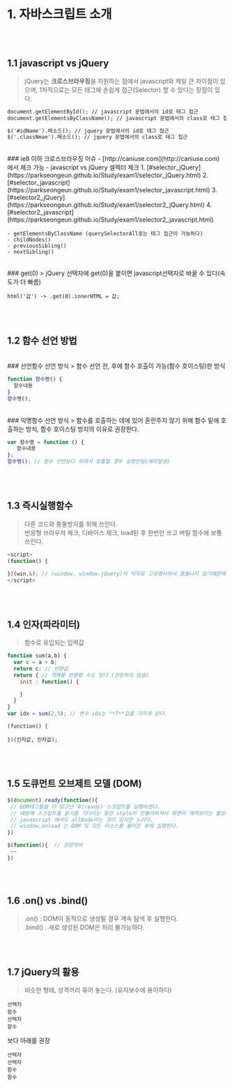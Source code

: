 # 1. 자바스크립트 소개
<br><br>
## 1.1 javascript vs jQuery
> jQuery는 **크로스브라우징**을 지원하는 점에서 javascript와 제일 큰 차이점이 있으며, 1차적으로는 모든 태그에 손쉽게 접근(Selector) 할 수 있다는 장점이 있다.

```md
document.getElementById(); // javascript 문법에서의 id로 태그 접근
document.getElementsByClassName(); // javascript 문법에서의 class로 태그 접근
```
```md
$('#idName').메소드(); // jquery 문법에서의 id로 태그 접근
$('.classNmae').메소드(); // jquery 문법에서의 class로 태그 접근
```
<br>
### ie8 이하 크로스브라우징 이슈 
- [http://caniuse.com](http://caniuse.com) 에서 체크 가능
- javascript vs jQuery 셀렉터 체크
  1. [#selector_jQuery](https://parkseongeun.github.io/Study/exam1/selector_jQuery.html)
  2. [#selector_javascript](https://parkseongeun.github.io/Study/exam1/selector_javascript.html)
  3. [#selector2_jQuery](https://parkseongeun.github.io/Study/exam1/selector2_jQuery.html)
  4. [#selector2_javascript](https://parkseongeun.github.io/Study/exam1/selector2_javascript.html)

```
- getElementsByClassName (querySelectorAll로는 태그 접근이 가능하다)
- childNodes()
- previousSibling()
- nextSibling()
```
<br>
### get(0)
> jQuery 선택자에 get(0)을 붙이면 javascript선택자로 바꿀 수 있다(속도가 더 빠름)

```
html('값') -> .get(0).innerHTML = 값;
```

<br><br>
## 1.2 함수 선언 방법
<br>
### 선언함수 선언 방식
> 함수 선언 전, 후에 함수 호출이 가능(함수 호이스팅)한 방식

```javascript
function 함수명() {
  함수내용
}
함수명();
```
<br>
### 익명함수 선언 방식
> 함수를 호출하는 데에 있어 혼란주지 않기 위해 함수 밑에 호출하는 방식, 함수 호이스팅 방지의 이유로 권장한다.

```javascript
var 함수명 = function () {
   함수내용
}; 
함수명(); // 함수 선언보다 위에서 호출할 경우 실행안됨(에러발생)
```
<br><br>

## 1.3 즉시실행함수
> 다른 코드와 충돌방지를 위해 쓰인다. <br>반응형 브라우저 체크, 디바이스 체크, load된 후 한번만 쓰고 버릴 함수에 보통 쓰인다.

```javascript
<script>
(function() {

})(win,&); // (window, window.jQuery)의 약자로 고유명사라서 충돌나지 않기때문에 쓴다.
</script>
```
<br><br>

## 1.4 인자(파라미터)
> 함수로 유입되는 입력값


```javascript
function sum(a,b) {
  var c = a + b;
  return c; // 반환값
  return { // 객체를 반환할 수도 있다 (권장하지 않음)
    init : function() {

    }
  }
}
var idx = sum(2,5); // 변수 idx는 **7**값을 가지게 된다.
```
```
(function() {

})(인자값, 인자값);
```
<br><br>

## 1.5 도큐먼트 오브제트 모델 (DOM)
```javascript
$(document).ready(function(){
 // DOM태그들을 다 읽고난 후(ready) 스크립트를 실행하겠다.
 // 떄문에 스크립트를 읽기를 기다리는 동안 style이 안불러와져서 화면이 깨져보이는 불상사를 막을 수 있다.
 // javascript 에서도 allNode라는 것이 있지만 느리다.
 // window.onload 는 DOM 및 모든 리소스를 불러온 후에 실행한다.
})
```
```javascript
$(function(){  // 권장약어
 ~~
})
```
<br><br>

## 1.6 .on() vs .bind()
> .on() : DOM이 동적으로 생성될 경우 계속 탐색 후 실행한다.<br>.bind() : 새로 생성된 DOM은 처리 불가능하다.

<br><br>

## 1.7 jQuery의 활용
> 비슷한 형태, 성격끼리 묶어 놓는다. (유지보수에 용이하다)

```
선택자
함수
선택자
함수
```
보다 아래를 권장

```
선택자
선택자
함수
함수
```

